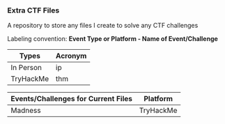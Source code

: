 ### Extra CTF Files

A repository to store any files I create to solve any CTF challenges <br>

Labeling convention: <b>Event Type or Platform - Name of Event/Challenge</b> <br>

| Types                  | Acronym |
|------------------------|---------|
| In Person              | ip      |
| TryHackMe              | thm     |

| Events/Challenges for Current Files | Platform |
|-------------------------------------|----------|
| Madness                             | TryHackMe |
